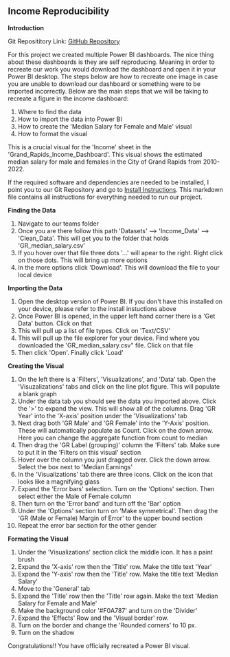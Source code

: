 ## Income Reproducibility

**Introduction**

Git Reposititory Link: [GitHub Repository](https://github.com/lafeirjo/City_Of_Grand_Rapids_Social_Impact/tree/main)

For this project we created multiple Power BI dashboards. The nice thing about these dashboards is they are self reproducing. Meaning in order to recreate our work you would download the dashboard and open it in your Power BI desktop. The steps below are how to recreate one image in case you are unable to download our dashboard or something were to be imported incorrectly. Below are the main steps that we will be taking to recreate a figure in the income dashboard:

  1. Where to find the data
  2. How to import the data into Power BI
  3. How to create the 'Median Salary for Female and Male' visual
  4. How to format the visual

This is a crucial visual for the 'Income' sheet in the 'Grand_Rapids_Income_Dashboard'. This visual shows the estimated median salary for male and females in the City of Grand Rapids from 2010-2022. 

If the required software and dependencies are needed to be installed, I point you to our Git Repository and go to [Install Instructions](https://github.com/lafeirjo/City_Of_Grand_Rapids_Social_Impact/blob/main/Install_Instructions/install.md). This markdown file contains all instructions for everything needed to run our project.

**Finding the Data**

1. Navigate to our teams folder
2. Once you are there follow this path 'Datasets' --> 'Income_Data' --> 'Clean_Data'. This will get you to the folder that holds 'GR_median_salary.csv'
3. If you hover over that file three dots '...' will apear to the right. Right click on those dots. This will bring up more options
4. In the more options click 'Download'. This will download the file to your local device

**Importing the Data**

1. Open the desktop version of Power BI. If you don't have this installed on your device, please refer to the install instuctions above
2. Once Power BI is opened, in the upper left hand corner there is a 'Get Data' button. Click on that
3. This will pull up a list of file types. Click on 'Text/CSV'
4. This will pull up the file explorer for your device. Find where you downloaded the 'GR_median_salary.csv" file. Click on that file
5. Then click 'Open'. Finally click 'Load'

**Creating the Visual**

1. On the left there is a 'Filters', 'Visualizations', and 'Data' tab. Open the 'Visuzalizations' tabs and click on the line plot figure. This will populate a blank graph
2. Under the data tab you should see the data you imported above. Click the '>' to expand the view. This will show all of the columns. Drag 'GR Year' into the 'X-axis' position under the 'Visualizations' tab
3. Next drag both 'GR Male' and 'GR Female' into the 'Y-Axis' position. These will automatically populate as Count. Click on the down arrow. Here you can change the aggregate function from count to median
4. Then drag the 'GR Label (grouping)' column the 'Filters' tab. Make sure to put it in the 'Filters on this visual' section
5. Hover over the column you just dragged over. Click the down arrow. Select the box next to 'Median Earnings'
6. In the 'Visualizations' tab there are three icons. Click on the icon that looks like a magnifying glass
7. Expand the 'Error bars' selection. Turn on the 'Options' section. Then select either the Male of Female column
8. Then turn on the 'Error band' and turn off the 'Bar' option
9. Under the 'Options' section turn on 'Make symmetrical'. Then drag the 'GR (Male or Female) Margin of Error' to the upper bound section
10. Repeat the error bar section for the other gender

**Formating the Visual**

1. Under the 'Visualizations' section click the middle icon. It has a paint brush
2. Expand the 'X-axis' row then the 'Title' row. Make the title text 'Year'
3. Expand the 'Y-axis' row then the 'Title' row. Make the title text 'Median Salary'
4. Move to the 'General' tab
5. Expand the 'Title' row then the 'Title' row again. Make the text 'Median Salary for Female and Male'
6. Make the background color '#F0A787' and turn on the 'Divider'
7. Expand the 'Effects' Row and the 'Visual border' row.
8. Turn on the border and change the 'Rounded corners' to 10 px.
9. Turn on the shadow

Congratulations!! You have officially recreated a Power BI visual. 
